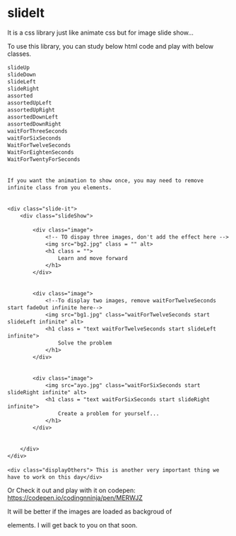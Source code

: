 # slideIt
It is a css library just like animate css but for image slide show...


To use this library, you can study below html code and play with below classes.
	
  	slideUp
  	slideDown
  	slideLeft
  	slideRight
  	assorted
  	assortedUpLeft
  	assortedUpRight
  	assortedDownLeft
  	assortedDownRight
  	waitForThreeSeconds
  	waitForSixSeconds
  	WaitForTwelveSeconds
  	WaitForEightenSeconds
  	WaitForTwentyForSeconds


  	If you want the animation to show once, you may need to remove infinite class from you elements.
  	

	<div class="slide-it">
		<div class="slideShow">

			<div class="image">
				<!-- TO dispay three images, don't add the effect here -->
				<img src="bg2.jpg" class = "" alt>
				<h1 class = "">
					Learn and move forward
				</h1>
			</div>


			<div class="image">
				<!--To display two images, remove waitForTwelveSeconds start fadeOut infinite here--> 
				<img src="bg1.jpg" class="waitForTwelveSeconds start slideLeft infinite" alt>
				<h1 class = "text waitForTwelveSeconds start slideLeft infinite">
					Solve the problem
				</h1>
			</div>


			<div class="image">
				<img src="ayo.jpg" class="waitForSixSeconds start slideRight infinite" alt>
				<h1 class = "text waitForSixSeconds start slideRight infinite">
					Create a problem for yourself...
				</h1>
			</div>


		</div>
	</div>

	<div class="displayOthers"> This is another very important thing we have to work on this day</div>


Or Check it out and play with it on codepen: https://codepen.io/codingnninja/pen/MERWJZ

It will be better if the images are loaded as backgroud of <div> elements. I will get back to you on that soon.